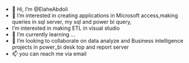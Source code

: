 - 👋 Hi, I’m @ElaheAbdoli
- 👀 I’m interested in creating applications in Microsoft access,making queries in sql server, my sql and power bi query, 
- I’m interested in making ETL in visual studio
- 🌱 I’m currently learning ...
- 💞️ I’m looking to collaborate on data analyze and Business intelligence projects in power_bi desk top and report server 
- 📫 you can reach me via email

<!---
ElaheAbdoli/ElaheAbdoli is a ✨ special ✨ repository because its `README.md` (this file) appears on your GitHub profile.
You can click the Preview link to take a look at your changes.
--->
